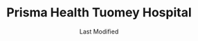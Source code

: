 ---
layout: location-page
date: Last Modified
description: "Local COVID-19 testing is available at Prisma Health Tuomey Hospital in Sumter, South Carolina, USA."
permalink: "locations/south-carolina/sumter/prisma-health-tuomey-hospital/"
tags:
  - locations
  - south-carolina
title: Prisma Health Tuomey Hospital
uniqueName: prisma-health-tuomey-hospital
state: South Carolina
stateAbbr: SC
hood: "Sumter"
address: "129 N Washington St"
city: "Sumter"
zip: "29150"
zipsNearby: "29709 29714 29718 29720 29721 29722 29727 29728 29741 29001 29510 29002 29003 29009 29010 29014 29516 29016 29431 29018 29432 29518 29020 29021 29030 29032 29033 29169 29170 29171 29172 29519 29036 29520 29201 29202 29203 29204 29205 29206 29207 29208 29209 29210 29211 29212 29214 29215 29216 29217 29218 29219 29220 29221 29222 29223 29224 29225 29226 29227 29228 29229 29230 29240 29250 29260 29290 29292 29038 29039 29530 29436 29040 29532 29540 29041 29042 29437 29044 29541 29045 29046 29047 29048 29501 29502 29503 29504 29505 29506 29051 29143 29052 29053 29054 29055 29056 29546 29447 29448 29550 29551 29058 29554 29059 29061 29062 29063 29453 29065 29555 29067 29556 29560 29069 29564 29565 29071 29072 29073 29074 29075 29078 29079 29080 29101 29102 29571 29104 29430 29461 29107 29580 29111 29112 29113 29114 29115 29116 29117 29118 29583 29584 29122 29123 29468 29125 29469 29471 29128 29472 29130 29132 29133 29476 29477 29135 29479 29137 29590 29142 29591 29592 29593 29146 29147 29148 29150 29151 29152 29153 29154 29160 29161 29162 29163 29164 29168 29175 29177 29180" 
mapUrl: "http://maps.apple.com/?q=Prisma+Health+Tuomey+Hospital&address=129+N+Washington+St,Sumter,South+Carolina,29150"
locationType: Drive-thru
phone: "803-774-9000"
website: "https://www.prismahealth.org/coronavirus/"
onlineBooking: undefined
closed: undefined
closedUpdate: April 22nd, 2020
notes: "By appointment only. Requires doctor's referral. Requires referral from a primary health provider."
days: Weekdays
hours: 9AM-5PM
ctaMessage: Learn more
ctaUrl: "https://www.prismahealth.org/coronavirus/"
---